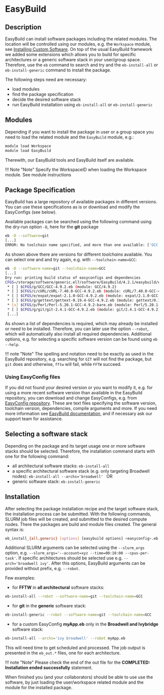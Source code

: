 # EasyBuild

## Description
EasyBuild can install software packages including the related modules. The location will be controlled using our modules, e.g. the `Workspace` module, see [Installing Custom Software](installing-custom-software.md).
On top of the usual EasyBuild framework we added some extensions which allows you to build for specific architectures or a generic software stack in your user/group space. 
Therefore, use the `eb` command to search and try and the `eb-install-all` or `eb-install-generic` command to install the package. 

The following steps need are necessary:

- load modules
- find the package specification
- decide the desired software stack
- run EasyBuild installation using `eb-install-all` or `eb-install-generic`

## Modules
Depending if you want to install the package in user or a group space you need to load the related module and the `EasyBuild` module, e.g.:

```Bash
module load Workspace
module load EasyBuild
```

Therewith, our EasyBuild tools and EasyBuild itself are available. 

!!! Note "Note"
    Specify the WorkspaceID when loading the Workspace module. See module instructions

## Package Specification
EasyBuild has a large repository of available packages in different versions. 
You can use these specifications as is or download and modify the EasyConfigs (see below).

Available packages can be searched using the following command using the dry-run option `-D`, here for the **git** package

```Bash
eb -D --software=git
[...]
ERROR: No toolchain name specified, and more than one available: ['GCC', 'GCCcore', 'foss'].
```

As shown above there are versions for different *toolchains* available. You can select one and and try again, e.g. with `--toolchain-name=GCC`: 

```Bash
eb -D --software-name=git --toolchain-name=GCC
[...]
Dry run: printing build status of easyconfigs and dependencies
CFGS=/storage/software/generic.el7/software/EasyBuild/4.2.1/easybuild/easyconfigs
 * [ ] $CFGS/g/GCC/GCC-4.9.2.eb (module: GCC/4.9.2)
 * [ ] $CFGS/c/cURL/cURL-7.40.0-GCC-4.9.2.eb (module: cURL/7.40.0-GCC-4.9.2)
 * [ ] $CFGS/e/expat/expat-2.1.0-GCC-4.9.2.eb (module: expat/2.1.0-GCC-4.9.2)
 * [ ] $CFGS/g/gettext/gettext-0.19.4-GCC-4.9.2.eb (module: gettext/0.19.4-GCC-4.9.2)
 * [x] $CFGS/p/Perl/Perl-5.20.1-GCC-4.9.2-bare.eb (module: Perl/5.20.1-GCC-4.9.2-bare)
 * [ ] $CFGS/g/git/git-2.4.1-GCC-4.9.2.eb (module: git/2.4.1-GCC-4.9.2)
 [...]
```

As shown a list of dependencies is required, which may already be installed or need to be installed. 
Therefore, you can later use the option `--robot`, which will automatically also install all required dependencies.
Additional options, e.g. for selecting a specific software version can be found using `eb --help`.

!!! note "Note"
    The spelling and notation need to be exactly as used in the EasyBuild repository, e.g. searching for `GIT` will not find the package, but `git` does and otherwise, `fftw` will fail, while `FFTW` succeed. 

### Using EasyConfig files

If you did not found your desired version or you want to modify it, e.g. for using a more recent software version than available in the EasyBuild repository, you can download and change EasyConfigs, e.g. from [EasyConfig repository](https://github.com/easybuilders/easybuild-easyconfigs). These are text files specifying the software version, toolchain version, dependencies, compile arguments and more.
If you need more information see [EasyBuild documentation](https://easybuild.readthedocs.io/en/latest/), and if necessary ask our support team for assistance.

## Selecting a software stack
Depending on the package and its target usage one or more software stacks should be selected. Therefore, the installation command starts with one for the following command:

- all architectural software stacks: `eb-install-all `
- a specific architectural software stack (e.g. only targeting Broadwell nodes): `eb-install-all --archs='broadwell' ` OR
- generic software stack: `eb-install-generic `

## Installation
After selecting the package installation recipe and the target software stack, the installation process can be submitted. 
With the following commands, SLURM job files will be created, and submitted to the desired compute nodes. There the packages are build and module files created. The general syntax is: 
```Bash
eb_install_{all,generic} [options] [easybuild options] <easyconfig>.eb
```
Additional SLURM arguments can be selected using the `--slurm_args` option, e.g. `--slurm_args='--account=xyz --time=00:10:00 --cpus-per-task'`. If specific architectures should be selected use e.g. `--arch='broadwell ivy'`. After this options, EasyBuild arguments can be provided without prefix, e.g. `--robot`. 

Few examples:

- for **FFTW** in **all architectural** software stacks:
```Bash
eb-install-all --robot --software-name=git --toolchain-name=GCC
```
- for **git** in the **generic** software stack:
```Bash
eb-install-generic --robot --software-name=git --toolchain-name=GCC
```
- for a custom EasyConfig **myApp.eb** only in the **Broadwell and Ivybridge** software stack:
```Bash
eb-install-all --archs='ivy broadwell' --robot myApp.eb
```

This will need time to get scheduled and processed. 
The job output is presented in the `eb_out.*` files, one for each architecture. 

!!! note "Note"
    Please check the end of the out file for the **COMPLETED: Installation ended successfully** statement.

When finished you (and your collaborators) should be able to use use the software, by just loading the user/workspace related module and the module for the installed package. 
